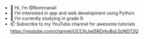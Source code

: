 - 👋 Hi, I’m @Rommanali
- 👀 I’m interested in app and web development using Python.
- 🌱 I’m currently studying in grade 9.
- 📫 Subscribe to my YouTube channel for awesome tutorials
https://youtube.com/channel/UCCihJwlSRDrkvBuL0zND72Q

<!---
Rommanali/Rommanali is a ✨ special ✨ repository because its `README.md` (this file) appears on your GitHub profile.
You can click the Preview link to take a look at your changes.
--->
